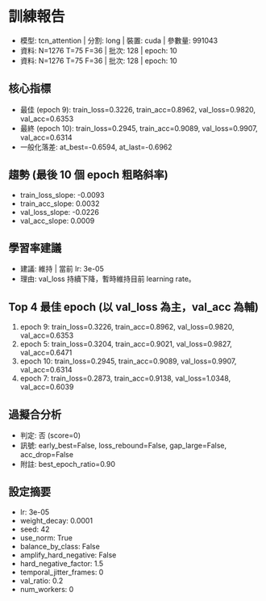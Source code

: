 # 訓練報告
- 模型: tcn_attention  | 分割: long  | 裝置: cuda  | 參數量: 991043
- 資料: N=1276 T=75 F=36  | 批次: 128  | epoch: 10
- 資料: N=1276 T=75 F=36  | 批次: 128  | epoch: 10

## 核心指標
- 最佳 (epoch 9): train_loss=0.3226, train_acc=0.8962, val_loss=0.9820, val_acc=0.6353
- 最終 (epoch 10): train_loss=0.2945, train_acc=0.9089, val_loss=0.9907, val_acc=0.6314
- 一般化落差: at_best=-0.6594, at_last=-0.6962

## 趨勢 (最後 10 個 epoch 粗略斜率)
- train_loss_slope: -0.0093
- train_acc_slope: 0.0032
- val_loss_slope: -0.0226
- val_acc_slope: 0.0009

## 學習率建議
- 建議: 維持  | 當前 lr: 3e-05 
- 理由: val_loss 持續下降，暫時維持目前 learning rate。

## Top 4 最佳 epoch (以 val_loss 為主，val_acc 為輔)
1. epoch 9: train_loss=0.3226, train_acc=0.8962, val_loss=0.9820, val_acc=0.6353
2. epoch 5: train_loss=0.3204, train_acc=0.9021, val_loss=0.9827, val_acc=0.6471
3. epoch 10: train_loss=0.2945, train_acc=0.9089, val_loss=0.9907, val_acc=0.6314
4. epoch 7: train_loss=0.2873, train_acc=0.9138, val_loss=1.0348, val_acc=0.6039

## 過擬合分析
- 判定: 否 (score=0)
- 訊號: early_best=False, loss_rebound=False, gap_large=False, acc_drop=False
- 附註: best_epoch_ratio=0.90

## 設定摘要
- lr: 3e-05
- weight_decay: 0.0001
- seed: 42
- use_norm: True
- balance_by_class: False
- amplify_hard_negative: False
- hard_negative_factor: 1.5
- temporal_jitter_frames: 0
- val_ratio: 0.2
- num_workers: 0